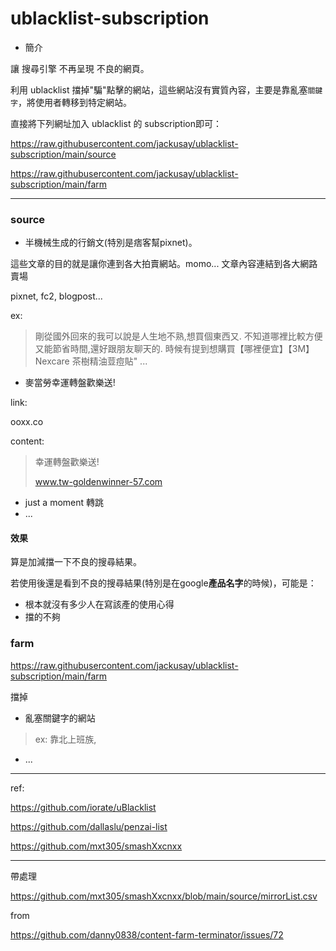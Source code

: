 # ublacklist-subscription

* 簡介

讓 搜尋引擎 不再呈現 不良的網頁。

利用 ublacklist 擋掉"騙"點擊的網站，這些網站沒有實質內容，主要是靠亂塞`關鍵字`，將使用者轉移到特定網站。

直接將下列網址加入 ublacklist 的 subscription即可：

https://raw.githubusercontent.com/jackusay/ublacklist-subscription/main/source

https://raw.githubusercontent.com/jackusay/ublacklist-subscription/main/farm

---

### source

* 半機械生成的行銷文(特別是痞客幫pixnet)。
 
這些文章的目的就是讓你連到各大拍賣網站。momo...
文章內容連結到各大網路賣場

pixnet, fc2, blogpost...

ex:

> 剛從國外回來的我可以說是人生地不熟,想買個東西又. 不知道哪裡比較方便又能節省時間,還好跟朋友聊天的. 時候有提到想購買【哪裡便宜】【3M】Nexcare 茶樹精油荳痘貼" ...

* 麥當勞幸運轉盤歡樂送!


link:

ooxx.co

content:

> 幸運轉盤歡樂送!
> 
> www.tw-goldenwinner-57.com

* just a moment 轉跳
* ...

#### 效果
算是加減擋一下不良的搜尋結果。

若使用後還是看到不良的搜尋結果(特別是在google**產品名字**的時候)，可能是：
* 根本就沒有多少人在寫該產的使用心得
* 擋的不夠

### farm

https://raw.githubusercontent.com/jackusay/ublacklist-subscription/main/farm

擋掉
* 亂塞關鍵字的網站
> ex: 靠北上班族,

* ...

---

ref:

https://github.com/iorate/uBlacklist

https://github.com/dallaslu/penzai-list

https://github.com/mxt305/smashXxcnxx

---

帶處理

https://github.com/mxt305/smashXxcnxx/blob/main/source/mirrorList.csv

from

https://github.com/danny0838/content-farm-terminator/issues/72
